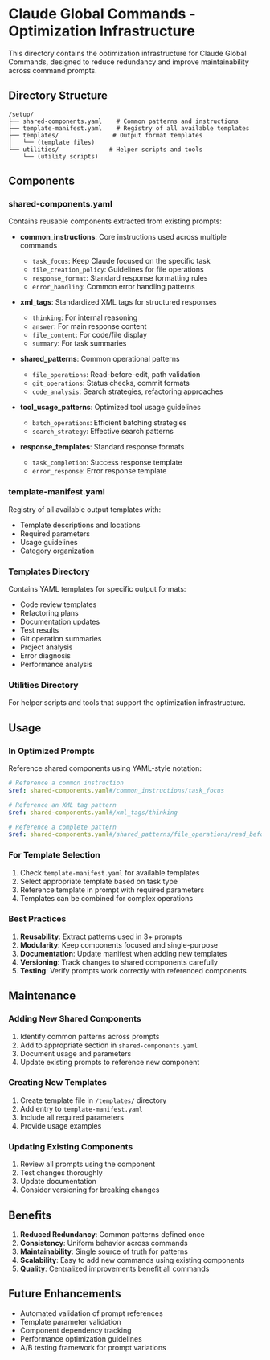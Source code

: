 # Claude Global Commands - Optimization Infrastructure

This directory contains the optimization infrastructure for Claude Global Commands, designed to reduce redundancy and improve maintainability across command prompts.

## Directory Structure

```
/setup/
├── shared-components.yaml    # Common patterns and instructions
├── template-manifest.yaml    # Registry of all available templates
├── templates/               # Output format templates
│   └── (template files)
└── utilities/              # Helper scripts and tools
    └── (utility scripts)
```

## Components

### shared-components.yaml

Contains reusable components extracted from existing prompts:

- **common_instructions**: Core instructions used across multiple commands
  - `task_focus`: Keep Claude focused on the specific task
  - `file_creation_policy`: Guidelines for file operations
  - `response_format`: Standard response formatting rules
  - `error_handling`: Common error handling patterns

- **xml_tags**: Standardized XML tags for structured responses
  - `thinking`: For internal reasoning
  - `answer`: For main response content
  - `file_content`: For code/file display
  - `summary`: For task summaries

- **shared_patterns**: Common operational patterns
  - `file_operations`: Read-before-edit, path validation
  - `git_operations`: Status checks, commit formats
  - `code_analysis`: Search strategies, refactoring approaches

- **tool_usage_patterns**: Optimized tool usage guidelines
  - `batch_operations`: Efficient batching strategies
  - `search_strategy`: Effective search patterns

- **response_templates**: Standard response formats
  - `task_completion`: Success response template
  - `error_response`: Error response template

### template-manifest.yaml

Registry of all available output templates with:
- Template descriptions and locations
- Required parameters
- Usage guidelines
- Category organization

### Templates Directory

Contains YAML templates for specific output formats:
- Code review templates
- Refactoring plans
- Documentation updates
- Test results
- Git operation summaries
- Project analysis
- Error diagnosis
- Performance analysis

### Utilities Directory

For helper scripts and tools that support the optimization infrastructure.

## Usage

### In Optimized Prompts

Reference shared components using YAML-style notation:

```yaml
# Reference a common instruction
$ref: shared-components.yaml#/common_instructions/task_focus

# Reference an XML tag pattern
$ref: shared-components.yaml#/xml_tags/thinking

# Reference a complete pattern
$ref: shared-components.yaml#/shared_patterns/file_operations/read_before_edit
```

### For Template Selection

1. Check `template-manifest.yaml` for available templates
2. Select appropriate template based on task type
3. Reference template in prompt with required parameters
4. Templates can be combined for complex operations

### Best Practices

1. **Reusability**: Extract patterns used in 3+ prompts
2. **Modularity**: Keep components focused and single-purpose
3. **Documentation**: Update manifest when adding new templates
4. **Versioning**: Track changes to shared components carefully
5. **Testing**: Verify prompts work correctly with referenced components

## Maintenance

### Adding New Shared Components

1. Identify common patterns across prompts
2. Add to appropriate section in `shared-components.yaml`
3. Document usage and parameters
4. Update existing prompts to reference new component

### Creating New Templates

1. Create template file in `/templates/` directory
2. Add entry to `template-manifest.yaml`
3. Include all required parameters
4. Provide usage examples

### Updating Existing Components

1. Review all prompts using the component
2. Test changes thoroughly
3. Update documentation
4. Consider versioning for breaking changes

## Benefits

1. **Reduced Redundancy**: Common patterns defined once
2. **Consistency**: Uniform behavior across commands
3. **Maintainability**: Single source of truth for patterns
4. **Scalability**: Easy to add new commands using existing components
5. **Quality**: Centralized improvements benefit all commands

## Future Enhancements

- Automated validation of prompt references
- Template parameter validation
- Component dependency tracking
- Performance optimization guidelines
- A/B testing framework for prompt variations